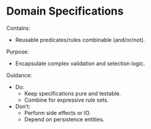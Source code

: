# Domain Specifications

Contains:

- Reusable predicates/rules combinable (and/or/not).

Purpose:

- Encapsulate complex validation and selection logic.

Guidance:

- Do:
    - Keep specifications pure and testable.
    - Combine for expressive rule sets.
- Don’t:
    - Perform side effects or IO.
    - Depend on persistence entities.
